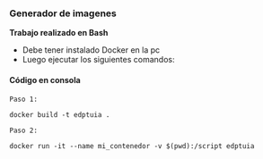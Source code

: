 
### Generador de imagenes

**Trabajo realizado en Bash**

- Debe tener instalado Docker en la pc
- Luego ejecutar los siguientes comandos:

#### Código en consola

``
Paso 1:
``
````
docker build -t edptuia .
````
``
Paso 2:
``
````
docker run -it --name mi_contenedor -v $(pwd):/script edptuia
````
